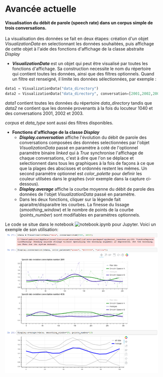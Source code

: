 # Avancée actuelle

#### Visualisation du débit de parole (speech rate) dans un corpus simple de trois conversations.
La visualisation des données se fait en deux étapes: création d'un objet *VisualizationData* en selectionnant les données souhaitées, puis affichage de cette objet à l'aide des fonctions d'affichage de la classe abstraite *Display*
* ***VisualizationData*** est un objet qui peut être visualisé par toutes les fonctions d'affichage. Sa construction necessite le nom du répertoire qui contient toutes les données, ainsi que des filtres optionnels. Quand un filtre est renseigné, il limite les données sélectionnées, par exemple : 
```python
data1 = VisualizationData("data_directory")
data2 = VisualizationData("data_directory", conversation=[2001,2002,2003], speaker=[1040])
```
*data1* contient toutes les données du répertoire *data_directory* tandis que *data2* ne contient que les donnée provenants à la fois du locuteur 1040 et des conversations 2001, 2002 et 2003.

*corpus* et *data_type* sont aussi des filtres disponibles.

* **Fonctions d'affichage de la classe *Display*** 
  * ***Display.conversation*** affiche l'évolution du débit de parole des conversations composées des données selectionnées par l'objet *VisualizationData* passé en paramètre à coté de l'optionnel paramètre binaire *linked* qui à *True* synchronise l'affichage de chaque conversations, c'est à dire que l'on se déplace et selectionnent dans tous les graphiques à la fois de façons à ce que que la plages des abscisses et ordonnés restent les mêmes. Un second paramètre optionnel est *color_palette* pour definir les couleur utilsées dans le graphes (voir exemple dans la capture ci-dessous).
  * ***Display.average*** affiche la courbe moyenne du débit de parole des données de l'objet *VisualizationData* passé en paramètre.
  * Dans les deux fonctions, cliquer sur la légende fait aparaitre/disparaitre les courbes. La finesse du lissage (*smoothing_window*) et le nombre de points de la courbe (*points_number*) sont modifiables en paramètres optionnels.
 
Le code se situe dans le notebook ![notebook.ipynb](https://raw.githubusercontent.com/Antonin-Gaboriau/lpl-data-visualization-api/master/notebook.ipynb) pour Jupyter. Voici un exemple de son utilisation:
![Capture](https://raw.githubusercontent.com/Antonin-Gaboriau/lpl-data-visualization-api/master/Captures/24avril.PNG)

